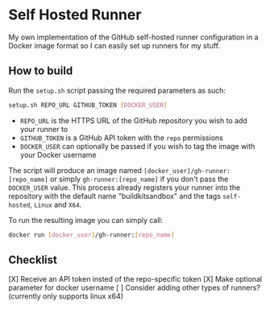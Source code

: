 # Self Hosted Runner

My own implementation of the GitHub self-hosted runner configuration in a
Docker image format so I can easily set up runners for my stuff.

## How to build

Run the `setup.sh` script passing the required parameters as such:

```bash
setup.sh REPO_URL GITHUB_TOKEN [DOCKER_USER]
```

- `REPO_URL` is the HTTPS URL of the GitHub repository you wish to add your runner to
- `GITHUB_TOKEN` is a GitHub API token with the `repo` permissions
- `DOCKER_USER` can optionally be passed if you wish to tag the image with your Docker username

The script will produce an image named `[docker_user]/gh-runner:[repo_name]` or simply `gh-runner:[repo_name]` if you don't pass the `DOCKER_USER` value. This process already registers your runner into the repository with the default name "buildkitsandbox" and the tags `self-hosted`, `Linux` and `X64`.

To run the resulting image you can simply call:

```bash
docker run [docker_user]/gh-runner:[repo_name]
```

## Checklist

[X] Receive an API token insted of the repo-specific token
[X] Make optional parameter for docker username
[ ] Consider adding other types of runners? (currently only supports linux x64)